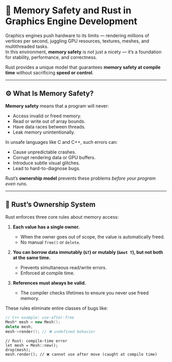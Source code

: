 # 🧠 Memory Safety and Rust in Graphics Engine Development

Graphics engines push hardware to its limits — rendering millions of vertices per second, juggling GPU resources, textures, meshes, and multithreaded tasks.  
In this environment, **memory safety** is not just a nicety — it’s a foundation for stability, performance, and correctness.

Rust provides a unique model that guarantees **memory safety at compile time** without sacrificing **speed or control**.

---

## ⚙️ What Is Memory Safety?

**Memory safety** means that a program will never:

- Access invalid or freed memory.
- Read or write out of array bounds.
- Have data races between threads.
- Leak memory unintentionally.

In unsafe languages like C and C++, such errors can:

- Cause unpredictable crashes.
- Corrupt rendering data or GPU buffers.
- Introduce subtle visual glitches.
- Lead to hard-to-diagnose bugs.

Rust’s **ownership model** prevents these problems _before your program even runs._

---

## 🦀 Rust’s Ownership System

Rust enforces three core rules about memory access:

1. **Each value has a single owner.**

   - When the owner goes out of scope, the value is automatically freed.
   - No manual `free()` or `delete`.

2. **You can borrow data immutably (`&T`) or mutably (`&mut T`), but not both at the same time.**

   - Prevents simultaneous read/write errors.
   - Enforced at compile time.

3. **References must always be valid.**
   - The compiler checks lifetimes to ensure you never use freed memory.

These rules eliminate entire classes of bugs like:

```cpp
// C++ example: use-after-free
Mesh* mesh = new Mesh();
delete mesh;
mesh->render(); // ❌ undefined behavior
```
```
// Rust: compile-time error
let mesh = Mesh::new();
drop(mesh);
mesh.render(); // ❌ cannot use after move (caught at compile time)
